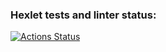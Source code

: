 ### Hexlet tests and linter status:
[![Actions Status](https://github.com/Savin20153/python-project-49/actions/workflows/hexlet-check.yml/badge.svg)](https://github.com/Savin20153/python-project-49/actions)
